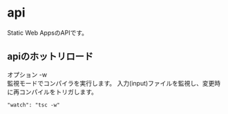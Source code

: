 # api
Static Web AppsのAPIです。

## apiのホットリロード
オプション -w  
監視モードでコンパイラを実行します。 入力(input)ファイルを監視し、変更時に再コンパイルをトリガします。
```
"watch": "tsc -w"
```
